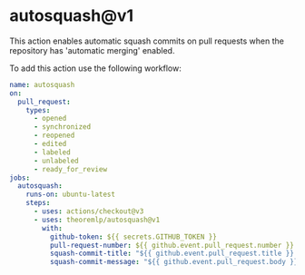 # autosquash@v1

This action enables automatic squash commits on pull requests when the repository has 'automatic merging' enabled.

To add this action use the following workflow:

```yaml
name: autosquash
on:
  pull_request:
    types:
      - opened
      - synchronized
      - reopened
      - edited
      - labeled
      - unlabeled
      - ready_for_review
jobs:
  autosquash:
    runs-on: ubuntu-latest
    steps:
      - uses: actions/checkout@v3
      - uses: theoremlp/autosquash@v1
        with:
          github-token: ${{ secrets.GITHUB_TOKEN }}
          pull-request-number: ${{ github.event.pull_request.number }}
          squash-commit-title: "${{ github.event.pull_request.title }} (#${{ github.event.pull_request.number }})"
          squash-commit-message: "${{ github.event.pull_request.body }}"
```

